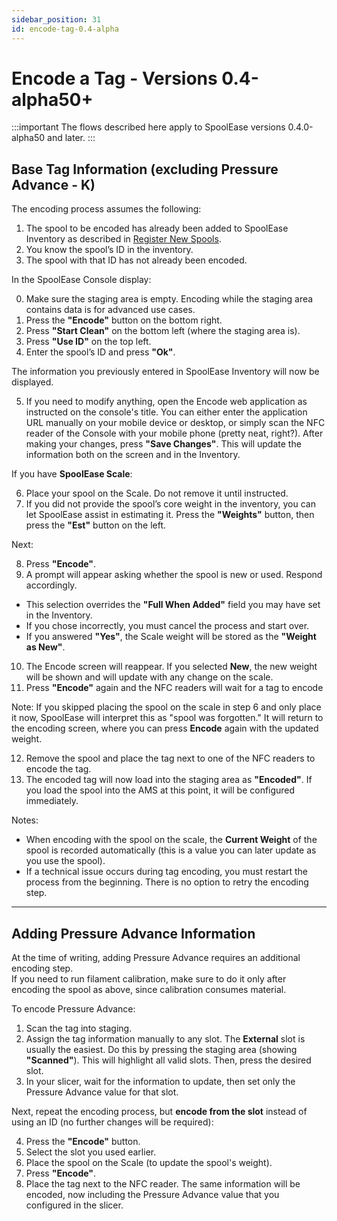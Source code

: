 ```yaml
---
sidebar_position: 31 
id: encode-tag-0.4-alpha
---
```

# Encode a Tag - Versions 0.4-alpha50+

:::important
The flows described here apply to SpoolEase versions 0.4.0-alpha50 and later.
:::

## Base Tag Information (excluding Pressure Advance - K)

The encoding process assumes the following:  
1. The spool to be encoded has already been added to SpoolEase Inventory as described in [Register New Spools](register-new-spools).  
2. You know the spool’s ID in the inventory.  
3. The spool with that ID has not already been encoded.  

In the SpoolEase Console display:

0. Make sure the staging area is empty. Encoding while the staging area contains data is for advanced use cases.  
1. Press the **"Encode"** button on the bottom right.  
2. Press **"Start Clean"** on the bottom left (where the staging area is).  
3. Press **"Use ID"** on the top left.  
4. Enter the spool’s ID and press **"Ok"**.  

The information you previously entered in SpoolEase Inventory will now be displayed.  

5. If you need to modify anything, open the Encode web application as instructed on the console's title. You can either enter the application URL manually on your mobile device or desktop, or simply scan the NFC reader of the Console with your mobile phone (pretty neat, right?). After making your changes, press **"Save Changes"**. This will update the information both on the screen and in the Inventory.  

If you have **SpoolEase Scale**:  

6. Place your spool on the Scale. Do not remove it until instructed.  
7. If you did not provide the spool’s core weight in the inventory, you can let SpoolEase assist in estimating it. Press the **"Weights"** button, then press the **"Est"** button on the left.  

Next:

8. Press **"Encode"**.  
9. A prompt will appear asking whether the spool is new or used. Respond accordingly.  
  - This selection overrides the **"Full When Added"** field you may have set in the Inventory.  
  - If you chose incorrectly, you must cancel the process and start over.  
  - If you answered **"Yes"**, the Scale weight will be stored as the **"Weight as New"**.  
10. The Encode screen will reappear. If you selected **New**, the new weight will be shown and will update with any change on the scale. 
11. Press **"Encode"** again and the NFC readers will wait for a tag to encode

Note: If you skipped placing the spool on the scale in step 6 and only place it now, SpoolEase will interpret this as "spool was forgotten." It will return to the encoding screen, where you can press **Encode** again with the updated weight.  

12. Remove the spool and place the tag next to one of the NFC readers to encode the tag.  
13. The encoded tag will now load into the staging area as **"Encoded"**. If you load the spool into the AMS at this point, it will be configured immediately.  

Notes:  
- When encoding with the spool on the scale, the **Current Weight** of the spool is recorded automatically (this is a value you can later update as you use the spool).  
- If a technical issue occurs during tag encoding, you must restart the process from the beginning. There is no option to retry the encoding step.  

---

## Adding Pressure Advance Information

At the time of writing, adding Pressure Advance requires an additional encoding step.  
If you need to run filament calibration, make sure to do it only after encoding the spool as above, since calibration consumes material.  

To encode Pressure Advance:  

1. Scan the tag into staging.  
2. Assign the tag information manually to any slot. The **External** slot is usually the easiest. Do this by pressing the staging area (showing **"Scanned"**). This will highlight all valid slots. Then, press the desired slot.  
3. In your slicer, wait for the information to update, then set only the Pressure Advance value for that slot.  

Next, repeat the encoding process, but **encode from the slot** instead of using an ID (no further changes will be required):  

4. Press the **"Encode"** button.  
5. Select the slot you used earlier.  
6. Place the spool on the Scale (to update the spool's weight).
7. Press **"Encode"**.  
8. Place the tag next to the NFC reader. The same information will be encoded, now including the Pressure Advance value that you configured in the slicer.  

